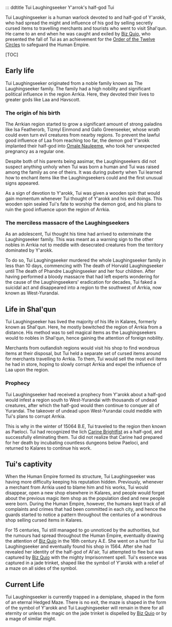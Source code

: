 ::: ddtitle Tui Laughingseeker
    Y'arrok's half-god
    Tui

Tui Laughingseeker is a human warlock devoted to and half-god of Y'arokk, who had spread the might and influence of his god by selling secretly cursed items to travelling merchants and tourists who went to visit Shal'qun. He came to an end when he was caught and exiled by [Biz Quio](biz-quio.md), who presented the fall of Tui as an achievement for the [Order of the Twelve Circles](order-of-the-twelve-circles.md) to safeguard the Human Empire.

[TOC]

## Early life

Tui Laughingseeker originated from a noble family known as The Laughingseeker family. The family had a high nobility and significant political influence in the region Arrkia. Here, they devoted their lives to greater gods like Laa and Havscott. 

### The origin of his birth

The Arrkian region started to grow a significant amount of strong paladins like Isa Featherorb, Tizmyl Einmond and Gallo Greenseeker, whose wrath could even turn evil creatures from nearby regions. To prevent the lawful good influence of Laa from reaching too far, the demon god Y'arokk implanted their half-god into [Omale Nauleeme](omale-nauleeme.md), who took her unexpected pregnancy as a regular one.

Despite both of his parents being aasimar, the Laughingseekers did not suspect anything unholy when Tui was born a human and Tui was raised among the family as one of theirs. It was during puberty when Tui learned how to enchant items like the Laughingseekers could and the first unusual signs appeared.

As a sign of devotion to Y'arokk, Tui was given a wooden spin that would gain momentum whenever Tui thought of Y'arokk and his evil doings. This wooden spin sealed Tui's fate to worship the demon god, and his plans to ruin the good influence upon the region of Arrkia.

### The merciless massacre of the Laughingseekers

As an adolescent, Tui thought his time had arrived to exterminate the Laughingseeker family. This was meant as a warning sign to the other nobles in Arrkia not to meddle with desecrated creatures from the territory dominated by Y'arokk.

To do so, Tui Laughingseeker murdered the whole Laughingseeker family in less than 10 days, commencing with The death of Horvald Laughingseeker until The death of Phandre Laughingseeker and her four children. After having performed a bloody massacre that had left experts wondering for the cause of the Laughingseekers' eradication for decades, Tui faked a suicidal act and disappeared into a region to the southwest of Arrkia, now known as West-Yurandai.

## Life in Shal'qun

Tui Laughingseeker has lived the majority of his life in Kalares, formerly known as Shal'qun. Here, he mostly bewitched the region of Arrkia from a distance. His method was to sell magical items as the Laughingseekers would to nobles in Shal'qun, hence gaining the attention of foreign nobility. 

Merchants from outlandish regions would visit his shop to find wondrous items at their disposal, but Tui held a separate set of cursed items around for merchants travelling to Arrkia. To them, Tui would sell the most evil items he had in store, hoping to slowly corrupt Arrkia and expel the influence of Laa upon the region.

### Prophecy

Tui Laughingseeker had received a prophecy from Y'arokk about a half-god would infest a region south to West-Yurandai with thousands of undead creatures, after which the half-god would then continue to conquer all of Yurandai. The takeover of undead upon West-Yurandai could meddle with Tui's plans to corrupt Arrkia.

This is why in the winter of 15064 B.E, Tui traveled to the region then known as Paeloci. Tui had recognized the lich [Carine Brightfist](carine-brightfist.md) as a half-god, and successfully eliminating them. Tui did not realize that Carine had prepared for her death by incubating countless dungeons below Paeloci, and returned to Kalares to continue his work.

## Tui's captivity

When the Human Empire formed its structure, Tui Laughingseeker was having more difficulty keeping his reputation hidden. Previously, whenever a merchant from Arrkia used to blame him and his works, Tui would disappear, open a new shop elsewhere in Kalares, and people would forget about the previous magic item shop as the population died and new people were born. During the Human Empire, however, the humans kept track of all complaints and crimes that had been committed in each city, and hence the guards started to notice a pattern throughout the centuries of a wondrous shop selling cursed items in Kalares.

For 15 centuries, Tui still managed to go unnoticed by the authorities, but the rumours had spread throughout the Human Empire, eventually drawing the attention of [Biz Quio](biz-quio.md) in the 16th century A.E. She went on a hunt for Tui Laughingseeker and eventually found his shop in 1564. After she had revealed her identity of the half-god of Al'air, Tui attempted to flee but was captured by [Biz Quio](biz-quio.md) with the mighty Imprisonment spell. Tui's essence was captured in a jade trinket, shaped like the symbol of Y'arokk with a relief of a maze on all sides of the symbol.

## Current Life

Tui Laughingseeker is currently trapped in a demiplane, shaped in the form of an eternal Hedged Maze. There is no exit, the maze is shaped in the form of the symbol of Y'arokk and Tui Laughingseeker will remain in there for all eternity or unless the magic on the jade trinket is dispelled by [Biz Quio](biz-quio.md) or by a mage of similar might.